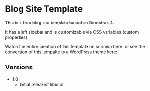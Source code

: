 # Blog Site Template
This is a free blog site template based on Bootstrap 4.

It has a left sidebar and is customizable via CSS variables (custom properties)

Watch the entire creation of this template on scrimba here: or see the conversion of this tempalte to a WordPress theme here: 


## Versions
* 1.0
  * Initial release#   l i b i d i o l  
 